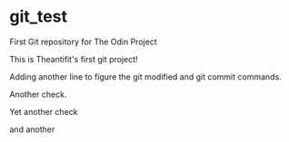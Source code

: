 # git_test
First Git repository for The Odin Project

This is Theantifit's first git project!

Adding another line to figure the git modified and git commit commands.

Another check.

Yet another check

and another
